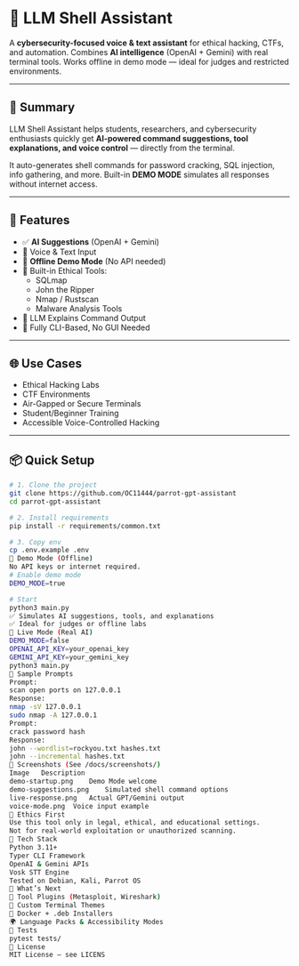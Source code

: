 # 🧠 LLM Shell Assistant

A **cybersecurity-focused voice & text assistant** for ethical hacking, CTFs, and automation. Combines **AI intelligence** (OpenAI + Gemini) with real terminal tools. Works offline in demo mode — ideal for judges and restricted environments.

---

## 🚀 Summary

LLM Shell Assistant helps students, researchers, and cybersecurity enthusiasts quickly get **AI-powered command suggestions, tool explanations, and voice control** — directly from the terminal.

It auto-generates shell commands for password cracking, SQL injection, info gathering, and more. Built-in **DEMO MODE** simulates all responses without internet access.

---

## 🧩 Features

- ✅ **AI Suggestions** (OpenAI + Gemini)
- 🎤 Voice & Text Input
- 🧪 **Offline Demo Mode** (No API needed)
- 🔐 Built-in Ethical Tools:
  - SQLmap
  - John the Ripper
  - Nmap / Rustscan
  - Malware Analysis Tools
- 🧠 LLM Explains Command Output
- 🧰 Fully CLI-Based, No GUI Needed

---

## 🌐 Use Cases

- Ethical Hacking Labs
- CTF Environments
- Air-Gapped or Secure Terminals
- Student/Beginner Training
- Accessible Voice-Controlled Hacking

---

## 📦 Quick Setup

```bash
# 1. Clone the project
git clone https://github.com/OC11444/parrot-gpt-assistant
cd parrot-gpt-assistant

# 2. Install requirements
pip install -r requirements/common.txt

# 3. Copy env
cp .env.example .env
🧪 Demo Mode (Offline)
No API keys or internet required.
# Enable demo mode
DEMO_MODE=true

# Start
python3 main.py
✅ Simulates AI suggestions, tools, and explanations
✅ Ideal for judges or offline labs
🤖 Live Mode (Real AI)
DEMO_MODE=false
OPENAI_API_KEY=your_openai_key
GEMINI_API_KEY=your_gemini_key
python3 main.py
🧠 Sample Prompts
Prompt:
scan open ports on 127.0.0.1
Response:
nmap -sV 127.0.0.1
sudo nmap -A 127.0.0.1
Prompt:
crack password hash
Response:
john --wordlist=rockyou.txt hashes.txt
john --incremental hashes.txt
📸 Screenshots (See /docs/screenshots/)
Image	Description
demo-startup.png	Demo Mode welcome
demo-suggestions.png	Simulated shell command options
live-response.png	Actual GPT/Gemini output
voice-mode.png	Voice input example
🔐 Ethics First
Use this tool only in legal, ethical, and educational settings.
Not for real-world exploitation or unauthorized scanning.
🧰 Tech Stack
Python 3.11+
Typer CLI Framework
OpenAI & Gemini APIs
Vosk STT Engine
Tested on Debian, Kali, Parrot OS
🔮 What’s Next
🧩 Tool Plugins (Metasploit, Wireshark)
🎨 Custom Terminal Themes
🐳 Docker + .deb Installers
🌍 Language Packs & Accessibility Modes
🧪 Tests
pytest tests/
📄 License
MIT License — see LICENS